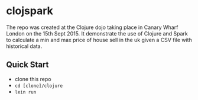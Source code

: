 # clojspark

The repo was created at the Clojure dojo taking place in Canary Wharf London on the 15th Sept 2015. It demonstrate the use of Clojure and Spark to calculate a min and max price of house sell in the uk given a CSV file with historical data.


## Quick Start

* clone this repo
* `cd [clone]/clojure`
* `lein run`
